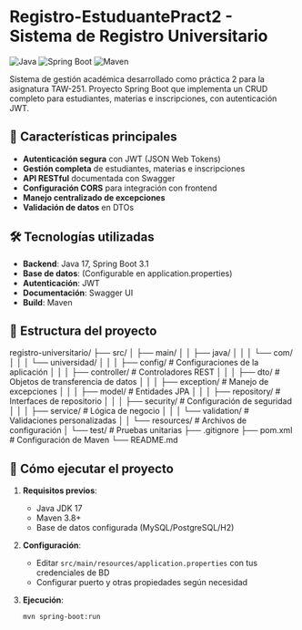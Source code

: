 # Registro-EstuduantePract2 - Sistema de Registro Universitario

![Java](https://img.shields.io/badge/Java-17-blue)
![Spring Boot](https://img.shields.io/badge/Spring_Boot-3.1-green)
![Maven](https://img.shields.io/badge/Maven-3.8-orange)

Sistema de gestión académica desarrollado como práctica 2 para la asignatura TAW-251. Proyecto Spring Boot que implementa un CRUD completo para estudiantes, materias e inscripciones, con autenticación JWT.

## 📌 Características principales

- **Autenticación segura** con JWT (JSON Web Tokens)
- **Gestión completa** de estudiantes, materias e inscripciones
- **API RESTful** documentada con Swagger
- **Configuración CORS** para integración con frontend
- **Manejo centralizado de excepciones**
- **Validación de datos** en DTOs

## 🛠️ Tecnologías utilizadas

- **Backend**: Java 17, Spring Boot 3.1
- **Base de datos**: (Configurable en application.properties)
- **Autenticación**: JWT
- **Documentación**: Swagger UI
- **Build**: Maven

## 📂 Estructura del proyecto

registro-universitario/
├── src/
│ ├── main/
│ │ ├── java/
│ │ │ └── com/
│ │ │ └── universidad/
│ │ │ ├── config/ # Configuraciones de la aplicación
│ │ │ ├── controller/ # Controladores REST
│ │ │ ├── dto/ # Objetos de transferencia de datos
│ │ │ ├── exception/ # Manejo de excepciones
│ │ │ ├── model/ # Entidades JPA
│ │ │ ├── repository/ # Interfaces de repositorio
│ │ │ ├── security/ # Configuración de seguridad
│ │ │ ├── service/ # Lógica de negocio
│ │ │ └── validation/ # Validaciones personalizadas
│ │ └── resources/ # Archivos de configuración
│ └── test/ # Pruebas unitarias
├── .gitignore
├── pom.xml # Configuración de Maven
└── README.md

## 🚀 Cómo ejecutar el proyecto

1. **Requisitos previos**:
   - Java JDK 17
   - Maven 3.8+
   - Base de datos configurada (MySQL/PostgreSQL/H2)

2. **Configuración**:
   - Editar `src/main/resources/application.properties` con tus credenciales de BD
   - Configurar puerto y otras propiedades según necesidad

3. **Ejecución**:
   ```bash
   mvn spring-boot:run

